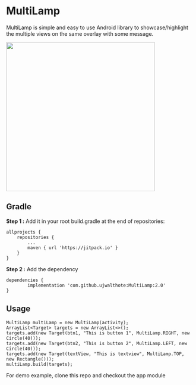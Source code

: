 
# MultiLamp

MultiLamp is simple and easy to use Android library to showcase/highlight the multiple views on the same overlay with some message. 

<img src="https://user-images.githubusercontent.com/12962409/47506382-8baa9200-d88d-11e8-8c93-8b671d72a5cf.png" width="400px"/>

## Gradle

**Step 1 :**   Add it in your root build.gradle at the end of repositories:

	allprojects {
		repositories {
			...
			maven { url 'https://jitpack.io' }
		}
	}


**Step 2 :** Add the dependency

	dependencies {
	        implementation 'com.github.ujwalthote:MultiLamp:2.0'
	}

## Usage

    MultiLamp multiLamp = new MultiLamp(activity);
    ArrayList<Target> targets = new ArrayList<>();
    targets.add(new Target(btn1, "This is button 1", MultiLamp.RIGHT, new Circle(40)));
    targets.add(new Target(btn2, "This is button 2", MultiLamp.LEFT, new Circle(40)));
    targets.add(new Target(textView, "This is textview", MultiLamp.TOP, new Rectangle()));
    multiLamp.build(targets);

For demo example, clone this repo and checkout the app module 
